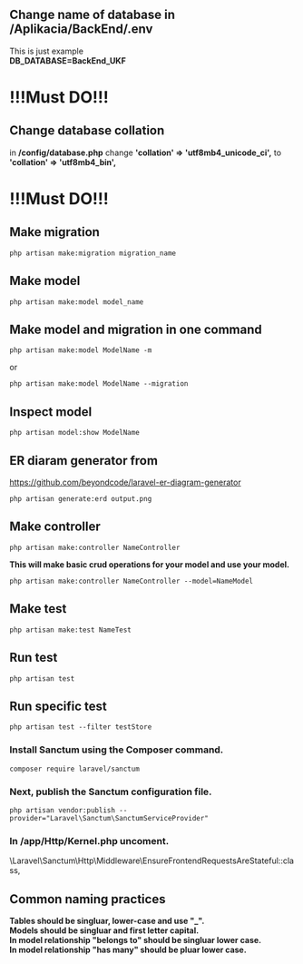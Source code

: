 ## Change name of database in /Aplikacia/BackEnd/.env
This is just example \
**DB_DATABASE=BackEnd_UKF**

# !!!Must DO!!!
## Change database collation
in **/config/database.php** change **'collation' => 'utf8mb4_unicode_ci',** to **'collation' => 'utf8mb4_bin',**

# !!!Must DO!!!

## Make migration
``` console
php artisan make:migration migration_name
```

## Make model
``` console
php artisan make:model model_name
```

## Make model and migration in one command
``` console
php artisan make:model ModelName -m
```
or
``` console
php artisan make:model ModelName --migration
```

## Inspect model
``` console
php artisan model:show ModelName
```

## ER diaram generator from
https://github.com/beyondcode/laravel-er-diagram-generator
``` console
php artisan generate:erd output.png
```
## Make controller
``` console
php artisan make:controller NameController
```
**This will make basic crud operations for your model and use your model.**
``` console
php artisan make:controller NameController --model=NameModel
```

## Make test
``` console
php artisan make:test NameTest
```

## Run test
``` console
php artisan test
```

## Run specific test
``` console
php artisan test --filter testStore
```

### Install Sanctum using the Composer command.
``` console
composer require laravel/sanctum
```
### Next, publish the Sanctum configuration file.
``` console
php artisan vendor:publish --provider="Laravel\Sanctum\SanctumServiceProvider"
```
### In /app/Http/Kernel.php uncoment.
\Laravel\Sanctum\Http\Middleware\EnsureFrontendRequestsAreStateful::class,

## Common naming practices
**Tables should be singluar, lower-case and use "_".**\
**Models should be singluar and first letter capital.**\
**In model relationship "belongs to" should be singluar lower case.**\
**In model relationship "has many" should be pluar lower case.**